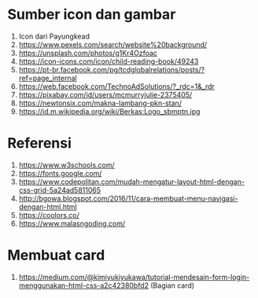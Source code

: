 # Sumber icon dan gambar
1. Icon dari Payungkead
2. https://www.pexels.com/search/website%20background/
3. https://unsplash.com/photos/g1Kr4Ozfoac
4. https://icon-icons.com/icon/child-reading-book/49243
5. https://pt-br.facebook.com/pg/tcdglobalrelations/posts/?ref=page_internal
6. https://web.facebook.com/TechnoAdSolutions/?_rdc=1&_rdr
7. https://pixabay.com/id/users/mcmurryjulie-2375405/
8. https://newtonsix.com/makna-lambang-pkn-stan/
9. https://id.m.wikipedia.org/wiki/Berkas:Logo_sbmptn.jpg

# Referensi
1. https://www.w3schools.com/
2. https://fonts.google.com/
3. https://www.codepolitan.com/mudah-mengatur-layout-html-dengan-css-grid-5a24ad5811065
4. http://bgowa.blogspot.com/2016/11/cara-membuat-menu-navigasi-dengan-html.html
5. https://coolors.co/
6. https://www.malasngoding.com/

# Membuat card
1. https://medium.com/@kimiyukiyukawa/tutorial-mendesain-form-login-menggunakan-html-css-a2c42380bfd2 (Bagian card)


